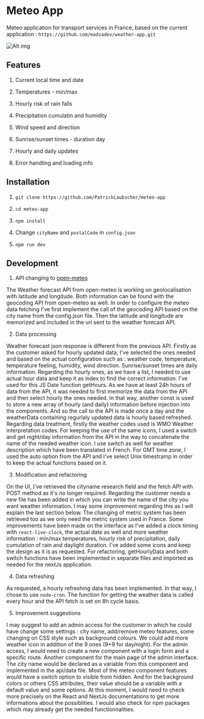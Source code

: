 # Meteo App

Meteo application for transport services in France, based on the current application : `https://github.com/madzadev/weather-app.git`


![Alt img](https://images.ctfassets.net/zlsyc9paq6sa/3uBrJ07WSM40FpolgjInHY/7d886cb4187b52194bf9b63c183a1d3a/1627637330_x.gif)

## Features

1. Current local time and date

2. Temperatures - min/max

3. Hourly risk of rain falls

4. Precipitation cumulatin and humidity

5. Wind speed and direction

6. Sunrise/sunset times - duration day

7. Hourly and daily updates

8. Error handling and loading info

## Installation

1. `git clone https://github.com/PatrickLaubscher/meteo-app`

2. `cd meteo-app`

3. `npm install`

4. Change `cityName` and `postalCode` in `config.json`

5. `npm run dev`

## Development

1. API changing to [open-meteo](https://open-meteo.com/)

The Weather forecast API from open-meteo is working on geolocalisation with latitude and longitude. Both information can be found with the geocoding API from open-meteo as well. In order to configure the meteo data fetching I've first implement the call of the geocoding API based on the city name from the config.json file. Then the latitude and longitude are memorized and included in the uri sent to the weather forecast API.

2. Data processing

Weather forecast json response is different from the previous API. Firstly as the customer asked for hourly updated data, I've selected the ones needed and based on the actual configuration such as : weather code, temperature, temperature feeling, humidity, wind direction. Sunrise/sunset times are daily information. Regarding the hourly ones, as we have a list, I needed to use actual hour data and keep it as index to find the correct information. I've used for this JS Date function getHours. 
As we have at least 24h hours of data from the API, it was needed to first memorize the data from the API and then select hourly the ones needed. In that way, another const is used to store a new array of hourly (and daily) information before injection into the components. And so the call to the API is made once a day and the weatherData containing regurlaly updated data is hourly based refreshed. 
Regarding data treatment, firstly the weather codes used is WMO Weather interpretation codes. For keeping the use of the same icons, I used a switch and get night/day information from the API in the way to concatenate the name of the needed weather icon. I use switch as well for weather description which have been translated in French. 
For GMT time zone, I used the auto option from the API and I've select Unix timestramp in order to keep the actual functions based on it. 


3. Modification and refactoring 

On the UI, I've retrieved the cityname research field and the fetch API with POST method as it's no longer required. Regarding the customer needs a new file has been added in which you can write the name of the city you want weather information. I may some improvement regarding this as I will explain the last section below. The changing of metric system has been retrieved too as we only need the metric system used in France. 
Some improvements have been made on the interface as I've added a clock timing with `react-live-clock`, the actual date as well and more weather information : min/max temperatures, hourly risk of precipitation, daily cumulation of rain and daylight duration. I've added some icons and keep the design as it is as requested. 
For refactoring, getHourlyData and both switch functions have been implemented in separate files and imported as needed for the nextJs application. 

4. Data refreshing 

As requested, a hourly refreshing data has been implemented. In that way, I chose to use `node-cron`. The function for getting the weather data is called every hour and the API fetch is set on 8h cycle basis.

5. Improvement suggestions

I may suggest to add an admin access for the customer in which he could have change some settings : city name, add/remove meteo features, some changing on CSS style such as background colours. We could add more weather icon in addition of the 9 ones (9+9 for day/night). 
For the admin access, I would need to create a new component with a login form and a specific route. Another component for the main page of the admin interface. The city name would be declared as a variable from this component and implemented in the api/data file. Most of the meteo component features would have a switch option to visible from hidden. And for the background colors or others CSS attributes, their value should be a variable with a default value and some options. 
At this moment, I would need to check more precisely on the React and NextJs documentations to get more informations about the possiblities. I would also check for npm packages which may already get the needed functionnalities.